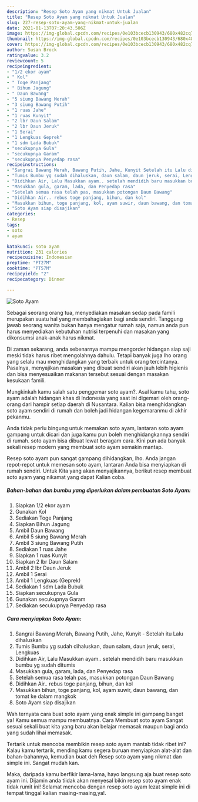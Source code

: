 ```yaml
---
description: "Resep Soto Ayam yang nikmat Untuk Jualan"
title: "Resep Soto Ayam yang nikmat Untuk Jualan"
slug: 227-resep-soto-ayam-yang-nikmat-untuk-jualan
date: 2021-01-13T07:20:43.506Z
image: https://img-global.cpcdn.com/recipes/0e103bcecb130943/680x482cq70/soto-ayam-foto-resep-utama.jpg
thumbnail: https://img-global.cpcdn.com/recipes/0e103bcecb130943/680x482cq70/soto-ayam-foto-resep-utama.jpg
cover: https://img-global.cpcdn.com/recipes/0e103bcecb130943/680x482cq70/soto-ayam-foto-resep-utama.jpg
author: Susan Brock
ratingvalue: 3.2
reviewcount: 5
recipeingredient:
- "1/2 ekor ayam"
- " Kol"
- " Toge Panjang"
- " Bihun Jagung"
- " Daun Bawang"
- "5 siung Bawang Merah"
- "3 siung Bawang Putih"
- "1 ruas Jahe"
- "1 ruas Kunyit"
- "2 lbr Daun Salam"
- "2 lbr Daun Jeruk"
- "1 Serai"
- "1 Lengkuas Geprek"
- "1 sdm Lada Bubuk"
- "secukupnya Gula"
- "secukupnya Garam"
- "secukupnya Penyedap rasa"
recipeinstructions:
- "Sangrai Bawang Merah, Bawang Putih, Jahe, Kunyit Setelah itu Lalu dihaluskan"
- "Tumis Bumbu yg sudah dihaluskan, daun salam, daun jeruk, serai, Lengkuas"
- "Didihkan Air, Lalu Masukkan ayam.. setelah mendidih baru masukkan bumbu yg sudah ditumis"
- "Masukkan gula, garam, lada, dan Penyedap rasa"
- "Setelah semua rasa telah pas, masukkan potongan Daun Bawang"
- "Didihkan Air.. rebus toge panjang, bihun, dan kol"
- "Masukkan bihun, toge panjang, kol, ayam suwir, daun bawang, dan tomat ke dalam mangkok"
- "Soto Ayam siap disajikan"
categories:
- Resep
tags:
- soto
- ayam

katakunci: soto ayam 
nutrition: 231 calories
recipecuisine: Indonesian
preptime: "PT27M"
cooktime: "PT57M"
recipeyield: "2"
recipecategory: Dinner

---
```



![Soto Ayam](https://img-global.cpcdn.com/recipes/0e103bcecb130943/680x482cq70/soto-ayam-foto-resep-utama.jpg)

Sebagai seorang orang tua, menyediakan masakan sedap pada famili merupakan suatu hal yang membahagiakan bagi anda sendiri. Tanggung jawab seorang  wanita bukan hanya mengatur rumah saja, namun anda pun harus menyediakan kebutuhan nutrisi terpenuhi dan masakan yang dikonsumsi anak-anak harus nikmat.

Di zaman  sekarang, anda sebenarnya mampu mengorder hidangan siap saji meski tidak harus ribet mengolahnya dahulu. Tetapi banyak juga lho orang yang selalu mau menghidangkan yang terbaik untuk orang tercintanya. Pasalnya, menyajikan masakan yang dibuat sendiri akan jauh lebih higienis dan bisa menyesuaikan makanan tersebut sesuai dengan masakan kesukaan famili. 



Mungkinkah kamu salah satu penggemar soto ayam?. Asal kamu tahu, soto ayam adalah hidangan khas di Indonesia yang saat ini digemari oleh orang-orang dari hampir setiap daerah di Nusantara. Kalian bisa menghidangkan soto ayam sendiri di rumah dan boleh jadi hidangan kegemaranmu di akhir pekanmu.

Anda tidak perlu bingung untuk memakan soto ayam, lantaran soto ayam gampang untuk dicari dan juga kamu pun boleh menghidangkannya sendiri di rumah. soto ayam bisa dibuat lewat beragam cara. Kini pun ada banyak sekali resep modern yang membuat soto ayam semakin mantap.

Resep soto ayam pun sangat gampang dihidangkan, lho. Anda jangan repot-repot untuk memesan soto ayam, lantaran Anda bisa menyiapkan di rumah sendiri. Untuk Kita yang akan menyajikannya, berikut resep membuat soto ayam yang nikamat yang dapat Kalian coba.

<!--inarticleads1-->

##### Bahan-bahan dan bumbu yang diperlukan dalam pembuatan Soto Ayam:

1. Siapkan 1/2 ekor ayam
1. Gunakan  Kol
1. Sediakan  Toge Panjang
1. Siapkan  Bihun Jagung
1. Ambil  Daun Bawang
1. Ambil 5 siung Bawang Merah
1. Ambil 3 siung Bawang Putih
1. Sediakan 1 ruas Jahe
1. Siapkan 1 ruas Kunyit
1. Siapkan 2 lbr Daun Salam
1. Ambil 2 lbr Daun Jeruk
1. Ambil 1 Serai
1. Ambil 1 Lengkuas (Geprek)
1. Sediakan 1 sdm Lada Bubuk
1. Siapkan secukupnya Gula
1. Gunakan secukupnya Garam
1. Sediakan secukupnya Penyedap rasa




<!--inarticleads2-->

##### Cara menyiapkan Soto Ayam:

1. Sangrai Bawang Merah, Bawang Putih, Jahe, Kunyit - Setelah itu Lalu dihaluskan
1. Tumis Bumbu yg sudah dihaluskan, daun salam, daun jeruk, serai, Lengkuas
1. Didihkan Air, Lalu Masukkan ayam.. setelah mendidih baru masukkan bumbu yg sudah ditumis
1. Masukkan gula, garam, lada, dan Penyedap rasa
1. Setelah semua rasa telah pas, masukkan potongan Daun Bawang
1. Didihkan Air.. rebus toge panjang, bihun, dan kol
1. Masukkan bihun, toge panjang, kol, ayam suwir, daun bawang, dan tomat ke dalam mangkok
1. Soto Ayam siap disajikan




Wah ternyata cara buat soto ayam yang enak simple ini gampang banget ya! Kamu semua mampu membuatnya. Cara Membuat soto ayam Sangat sesuai sekali buat kita yang baru akan belajar memasak maupun bagi anda yang sudah lihai memasak.

Tertarik untuk mencoba membikin resep soto ayam mantab tidak ribet ini? Kalau kamu tertarik, mending kamu segera buruan menyiapkan alat-alat dan bahan-bahannya, kemudian buat deh Resep soto ayam yang nikmat dan simple ini. Sangat mudah kan. 

Maka, daripada kamu berfikir lama-lama, hayo langsung aja buat resep soto ayam ini. Dijamin anda tiidak akan menyesal bikin resep soto ayam enak tidak rumit ini! Selamat mencoba dengan resep soto ayam lezat simple ini di tempat tinggal kalian masing-masing,ya!.

